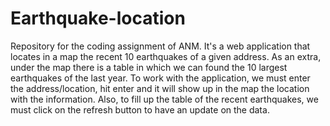 # Earthquake-location
Repository for the coding assignment of ANM. It's a web application that locates in a map the recent 10 earthquakes of a given address. As an extra, under the map there is a table in which we can found the 10 largest earthquakes of the last year. To work with the application, we must enter the address/location, hit enter and it will show up in the map the location with the information. Also, to fill up the table of the recent earthquakes, we must click on the refresh button to have an update on the data.
